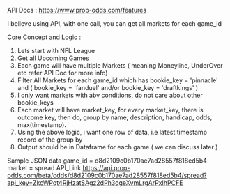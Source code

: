 API Docs : https://www.prop-odds.com/features

I believe using API, with one call, you can get all markets for each game_id

Core Concept and Logic : 
1. Lets start with NFL League
2. Get all Upcoming Games
3. Each game will have multiple Markets ( meaning Moneyline, UnderOver etc refer API Doc for more info)
4. Filter All Markets for each game_id which has bookie_key = 'pinnacle' and ( bookie_key = 'fanduel' and/or bookie_key = 'draftkings' )
5. I only want markets with abv conditions, do not care about other bookie_keys
6. Each market will have market_key, for every market_key, there is outcome key, then do, group by name, description, handicap, odds, max(timestamp).
7. Using the above logic, i want one row of data, i.e latest timestamp record of the group by
8. Output should be in Dataframe for each game ( we can discuss later ) 

Sample JSON data 
game_id = d8d2109c0b170ae7ad28557f818ed5b4
market = spread
API_Link 
https://api.prop-odds.com/beta/odds/d8d2109c0b170ae7ad28557f818ed5b4/spread?api_key=ZkcWPqt4RjHzatSAgz2dPh3ogeXvmLrgArPxIhPCFE
